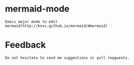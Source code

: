 # mermaid-mode

    Emacs major mode to edit mermaid(http://knsv.github.io/mermaid/#mermaid)

# Feedback

    Do not hesitate to send me suggestions or pull reqquests.
    
    
